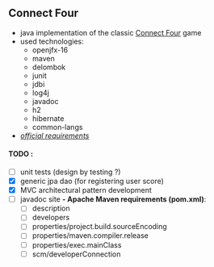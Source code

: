 ## Connect Four

- java implementation of the classic [Connect Four](https://hu.wikipedia.org/wiki/Connect_four) game
- used technologies:
  - openjfx-16
  - maven
  - delombok
  - junit
  - jdbi
  - log4j
  - javadoc
  - h2
  - hibernate
  - common-langs
- [*official requirements*](https://arato.inf.unideb.hu/jeszenszky.peter/download/swe/swe-spec_hu.pdf)

#### TODO :
- [ ] unit tests (design by testing ?)
- [x] generic jpa dao (for registering user score)
- [x] MVC architectural pattern development
- [ ] javadoc site
**- Apache Maven requirements (pom.xml)**:
  - [ ] description
  - [ ] developers
  - [ ] properties/project.build.sourceEncoding
  - [ ] properties/maven.compiler.release
  - [ ] properties/exec.mainClass
  - [ ] scm/developerConnection
